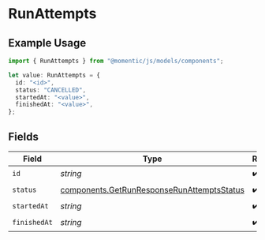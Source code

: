 # RunAttempts

## Example Usage

```typescript
import { RunAttempts } from "@momentic/js/models/components";

let value: RunAttempts = {
  id: "<id>",
  status: "CANCELLED",
  startedAt: "<value>",
  finishedAt: "<value>",
};
```

## Fields

| Field                                                                                                    | Type                                                                                                     | Required                                                                                                 | Description                                                                                              |
| -------------------------------------------------------------------------------------------------------- | -------------------------------------------------------------------------------------------------------- | -------------------------------------------------------------------------------------------------------- | -------------------------------------------------------------------------------------------------------- |
| `id`                                                                                                     | *string*                                                                                                 | :heavy_check_mark:                                                                                       | N/A                                                                                                      |
| `status`                                                                                                 | [components.GetRunResponseRunAttemptsStatus](../../models/components/getrunresponserunattemptsstatus.md) | :heavy_check_mark:                                                                                       | N/A                                                                                                      |
| `startedAt`                                                                                              | *string*                                                                                                 | :heavy_check_mark:                                                                                       | N/A                                                                                                      |
| `finishedAt`                                                                                             | *string*                                                                                                 | :heavy_check_mark:                                                                                       | N/A                                                                                                      |